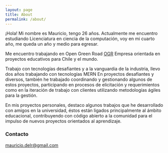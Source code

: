 ```yaml
---
layout: page
title: About
permalink: /about/
---
```


¡Hola! Mi nombre es Mauricio, tengo 26 años. Actualmente me encuentro estudiando Licenciatura en ciencia de la computación, voy en mi cuarto año, me queda un año y medio para egresar.
								
Me encuentro trabajando en Open Green Road [OGR](http://ogr.cl) Empresa orientada en proyectos educativos para Chile y el mundo.
		
Trabajo con tecnologías desafiantes y a la vanguardia de la industria, llevo dos años trabajando con tecnologías
MERN En proyectos desafiantes y diversos, también he trabajado coordinando y gestionando algunos de estos proyectos, participando en procesos de elicitación y requerimientos como en la iteración de trabajo con clientes utilizando metodologías ágiles para la gestión.
		
En mis proyectos personales, destaco algunos trabajos que he desarrollado con amigos en la universidad, éstos están ligados principalmente al ámbito educacional, contribuyendo con código abierto a la comunidad para el impulso de nuevos proyectos orientados al aprendizaje.

### Contacto

[mauricio.delr@gmail.com](mailto:mauricio.delr@gmail.com)
